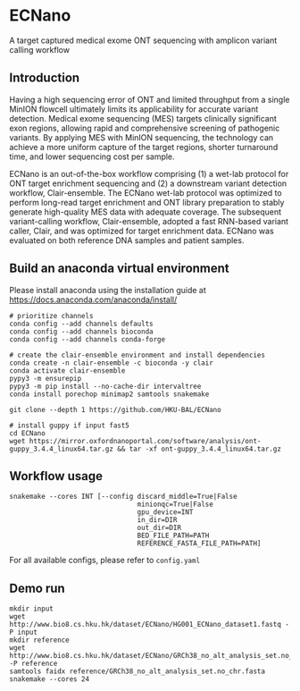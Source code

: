# ECNano
A target captured medical exome ONT sequencing with amplicon variant calling workflow

## Introduction

Having a high sequencing error of ONT and limited throughput from a single MinION flowcell ultimately limits its applicability for accurate variant detection. Medical exome sequencing (MES) targets clinically significant exon regions, allowing rapid and comprehensive screening of pathogenic variants. By applying MES with MinION sequencing, the technology can achieve a more uniform capture of the target regions, shorter turnaround time, and lower sequencing cost per sample. 

ECNano is an out-of-the-box workflow comprising (1) a wet-lab protocol for ONT target enrichment sequencing and (2) a downstream variant detection workflow, Clair-ensemble. The ECNano wet-lab protocol was optimized to perform long-read target enrichment and ONT library preparation to stably generate high-quality MES data with adequate coverage. The subsequent variant-calling workflow, Clair-ensemble, adopted a fast RNN-based variant caller, Clair, and was optimized for target enrichment data. ECNano was evaluated on both reference DNA samples and patient samples.

## Build an anaconda virtual environment
Please install anaconda using the installation guide at https://docs.anaconda.com/anaconda/install/
```
# prioritize channels
conda config --add channels defaults
conda config --add channels bioconda
conda config --add channels conda-forge

# create the clair-ensemble environment and install dependencies
conda create -n clair-ensemble -c bioconda -y clair
conda activate clair-ensemble
pypy3 -m ensurepip
pypy3 -m pip install --no-cache-dir intervaltree
conda install porechop minimap2 samtools snakemake

git clone --depth 1 https://github.com/HKU-BAL/ECNano

# install guppy if input fast5
cd ECNano
wget https://mirror.oxfordnanoportal.com/software/analysis/ont-guppy_3.4.4_linux64.tar.gz && tar -xf ont-guppy_3.4.4_linux64.tar.gz
```
## Workflow usage
```
snakemake --cores INT [--config discard_middle=True|False 
                                minionqc=True|False 
                                gpu_device=INT 
                                in_dir=DIR 
                                out_dir=DIR
                                BED_FILE_PATH=PATH
                                REFERENCE_FASTA_FILE_PATH=PATH]
```
For all available configs, please refer to `config.yaml`

## Demo run
```
mkdir input
wget http://www.bio8.cs.hku.hk/dataset/ECNano/HG001_ECNano_dataset1.fastq -P input
mkdir reference
wget http://www.bio8.cs.hku.hk/dataset/ECNano/GRCh38_no_alt_analysis_set.no_chr.fasta -P reference
samtools faidx reference/GRCh38_no_alt_analysis_set.no_chr.fasta
snakemake --cores 24
```
